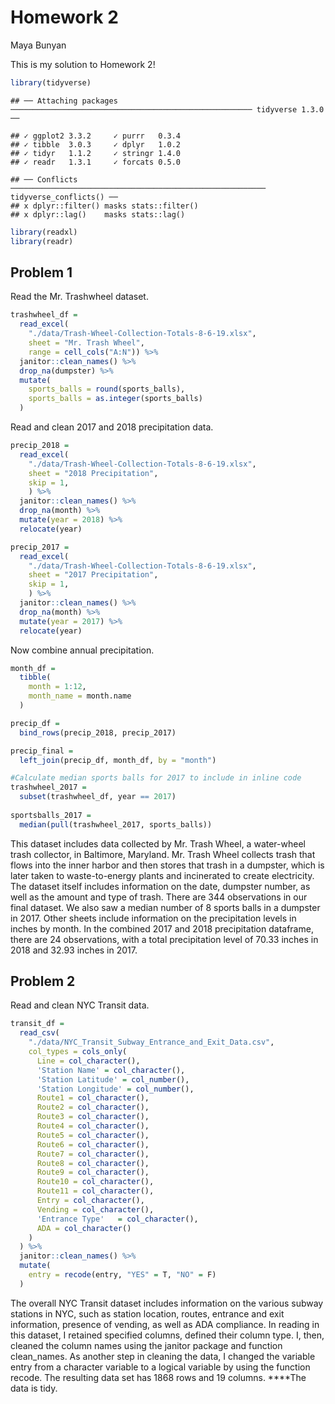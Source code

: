 Homework 2
================
Maya Bunyan

This is my solution to Homework 2\!

``` r
library(tidyverse)
```

    ## ── Attaching packages ────────────────────────────────────────────────────── tidyverse 1.3.0 ──

    ## ✓ ggplot2 3.3.2     ✓ purrr   0.3.4
    ## ✓ tibble  3.0.3     ✓ dplyr   1.0.2
    ## ✓ tidyr   1.1.2     ✓ stringr 1.4.0
    ## ✓ readr   1.3.1     ✓ forcats 0.5.0

    ## ── Conflicts ───────────────────────────────────────────────────────── tidyverse_conflicts() ──
    ## x dplyr::filter() masks stats::filter()
    ## x dplyr::lag()    masks stats::lag()

``` r
library(readxl)
library(readr)
```

## Problem 1

Read the Mr. Trashwheel dataset.

``` r
trashwheel_df = 
  read_excel(
    "./data/Trash-Wheel-Collection-Totals-8-6-19.xlsx",
    sheet = "Mr. Trash Wheel",
    range = cell_cols("A:N")) %>%
  janitor::clean_names() %>%
  drop_na(dumpster) %>%
  mutate(
    sports_balls = round(sports_balls),
    sports_balls = as.integer(sports_balls)
  )
```

Read and clean 2017 and 2018 precipitation data.

``` r
precip_2018 =
  read_excel(
    "./data/Trash-Wheel-Collection-Totals-8-6-19.xlsx",
    sheet = "2018 Precipitation",
    skip = 1,
    ) %>%
  janitor::clean_names() %>%
  drop_na(month) %>%
  mutate(year = 2018) %>%
  relocate(year)

precip_2017 =
  read_excel(
    "./data/Trash-Wheel-Collection-Totals-8-6-19.xlsx",
    sheet = "2017 Precipitation",
    skip = 1,
    ) %>%
  janitor::clean_names() %>%
  drop_na(month) %>%
  mutate(year = 2017) %>%
  relocate(year)
```

Now combine annual precipitation.

``` r
month_df = 
  tibble(
    month = 1:12,
    month_name = month.name
  )

precip_df = 
  bind_rows(precip_2018, precip_2017) 

precip_final = 
  left_join(precip_df, month_df, by = "month")
```

``` r
#Calculate median sports balls for 2017 to include in inline code
trashwheel_2017 = 
  subset(trashwheel_df, year == 2017) 
  
sportsballs_2017 =
  median(pull(trashwheel_2017, sports_balls))
```

This dataset includes data collected by Mr. Trash Wheel, a water-wheel
trash collector, in Baltimore, Maryland. Mr. Trash Wheel collects trash
that flows into the inner harbor and then stores that trash in a
dumpster, which is later taken to waste-to-energy plants and incinerated
to create electricity. The dataset itself includes information on the
date, dumpster number, as well as the amount and type of trash. There
are 344 observations in our final dataset. We also saw a median number
of 8 sports balls in a dumpster in 2017. Other sheets include
information on the precipitation levels in inches by month. In the
combined 2017 and 2018 precipitation dataframe, there are 24
observations, with a total precipitation level of 70.33 inches in 2018
and 32.93 inches in 2017.

## Problem 2

Read and clean NYC Transit data.

``` r
transit_df = 
  read_csv(
    "./data/NYC_Transit_Subway_Entrance_and_Exit_Data.csv",
    col_types = cols_only(
      Line = col_character(),
      'Station Name' = col_character(), 
      'Station Latitude' = col_number(),    
      'Station Longitude' = col_number(),
      Route1 = col_character(),
      Route2 = col_character(), 
      Route3 = col_character(),
      Route4 = col_character(),
      Route5 = col_character(),
      Route6 = col_character(),
      Route7 = col_character(),
      Route8 = col_character(),
      Route9 = col_character(),
      Route10 = col_character(),
      Route11 = col_character(),
      Entry = col_character(),
      Vending = col_character(),
      'Entrance Type'   = col_character(),
      ADA = col_character()
    )
  ) %>%
  janitor::clean_names() %>%
  mutate(
    entry = recode(entry, "YES" = T, "NO" = F)
  )
```

The overall NYC Transit dataset includes information on the various
subway stations in NYC, such as station location, routes, entrance and
exit information, presence of vending, as well as ADA compliance. In
reading in this dataset, I retained specified columns, defined their
column type. I, then, cleaned the column names using the janitor package
and function clean\_names. As another step in cleaning the data, I
changed the variable entry from a character variable to a logical
variable by using the function recode. The resulting data set has 1868
rows and 19 columns. \*\*\*\*The data is tidy.
